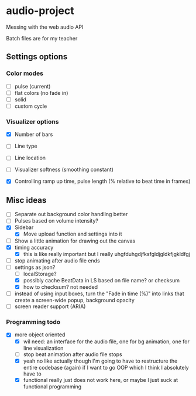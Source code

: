 # audio-project
Messing with the web audio API

Batch files are for my teacher



## Settings options

### Color modes
- [ ] pulse (current)
- [ ] flat colors (no fade in)
- [ ] solid
- [ ] custom cycle

### Visualizer options
- [x] Number of bars
- [ ] Line type
- [ ] Line location
- [ ] Visualizer softness (smoothing constant)
- [x] Controlling ramp up time, pulse length (% relative to beat time in frames)


## Misc ideas
- [ ] Separate out background color handling better
- [ ] Pulses based on volume intensity?
- [x] Sidebar
	- [x] Move upload function and settings into it
- [ ] Show a little animation for drawing out the canvas
- [x] timing accuracy
	- [x] this is like really important but I really uhgfduhgdjfksfgldjgldkfjgkldfgj
- [ ] stop animating after audio file ends
- [ ] settings as json?
	- [ ] localStorage?
	- [x] possibly cache BeatData in LS based on file name? or checksum
	- [x] how to checksum? not needed
- [ ] instead of using input boxes, turn the "Fade in time (%)" into links that create a screen-wide popup, background opacity
- [ ] screen reader support (ARIA)

### Programming todo
- [x] more object oriented
	- [x] wil need: an interface for the audio file, one for bg animation, one for line visualization
	- [ ] stop beat animation after audio file stops
	- [x] yeah no like actually though I'm going to have to restructure the entire codebase (again) if I want to go OOP which I think I absolutely have to
	- [x] functional really just does not work here, or maybe I just suck at functional programming
